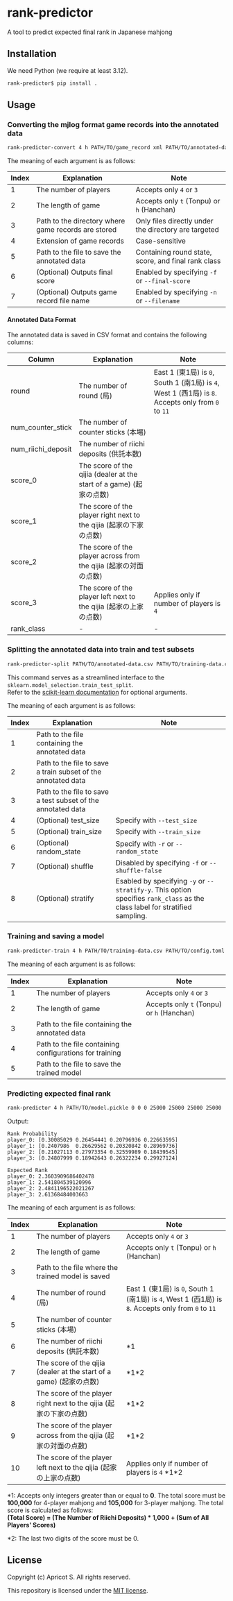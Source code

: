 # rank-predictor

A tool to predict expected final rank in Japanese mahjong

## Installation

We need Python (we require at least 3.12).

```sh
rank-predictor$ pip install .
```

## Usage

### Converting the mjlog format game records into the annotated data

```sh
rank-predictor-convert 4 h PATH/TO/game_record xml PATH/TO/annotated-data.csv
```

The meaning of each argument is as follows:

|Index|Explanation|Note|
|-|-|-|
|1|The number of players|Accepts only `4` or `3`|
|2|The length of game|Accepts only `t` (Tonpu) or `h` (Hanchan)|
|3|Path to the directory where game records are stored|Only files directly under the directory are targeted|
|4|Extension of game records|Case-sensitive|
|5|Path to the file to save the annotated data|Containing round state, score, and final rank class|
|6|(Optional) Outputs final score|Enabled by specifying `-f` or `--final-score`|
|7|(Optional) Outputs game record file name|Enabled by specifying `-n` or `--filename`|

#### Annotated Data Format

The annotated data is saved in CSV format and contains the following columns:

|Column|Explanation|Note|
|-|-|-|
|round|The number of round (局)|East 1 (東1局) is `0`, South 1 (南1局) is `4`, West 1 (西1局) is `8`. Accepts only from `0` to `11`|
|num_counter_stick|The number of counter sticks (本場)||
|num_riichi_deposit|The number of riichi deposits (供託本数)||
|score_0|The score of the qijia (dealer at the start of a game) (起家の点数)||
|score_1|The score of the player right next to the qijia (起家の下家の点数)||
|score_2|The score of the player across from the qijia (起家の対面の点数)||
|score_3|The score of the player left next to the qijia (起家の上家の点数)|Applies only if number of players is `4`|
|rank_class|-|-|

### Splitting the annotated data into train and test subsets

```sh
rank-predictor-split PATH/TO/annotated-data.csv PATH/TO/training-data.csv PATH/TO/test-data.csv
```

This command serves as a streamlined interface to the `sklearn.model_selection.train_test_split`.  
Refer to the [scikit-learn documentation](https://scikit-learn.org/stable/modules/generated/sklearn.model_selection.train_test_split.html) for optional arguments.

The meaning of each argument is as follows:

|Index|Explanation|Note|
|-|-|-|
|1|Path to the file containing the annotated data||
|2|Path to the file to save a train subset of the annotated data||
|3|Path to the file to save a test subset of the annotated data||
|4|(Optional) test_size|Specify with `--test_size`|
|5|(Optional) train_size|Specify with `--train_size`|
|6|(Optional) random_state|Specify with `-r` or `--random_state`|
|7|(Optional) shuffle|Disabled by specifying `-f` or `--shuffle-false`|
|8|(Optional) stratify|Esabled by specifying `-y` or `--stratify-y`. This option specifies `rank_class` as the class label for stratified sampling.|

### Training and saving a model

```sh
rank-predictor-train 4 h PATH/TO/training-data.csv PATH/TO/config.toml PATH/TO/model.pickle
```

The meaning of each argument is as follows:

|Index|Explanation|Note|
|-|-|-|
|1|The number of players|Accepts only `4` or `3`|
|2|The length of game|Accepts only `t` (Tonpu) or `h` (Hanchan)|
|3|Path to the file containing the annotated data||
|4|Path to the file containing configurations for training||
|5|Path to the file to save the trained model||

### Predicting expected final rank

```sh
rank-predictor 4 h PATH/TO/model.pickle 0 0 0 25000 25000 25000 25000
```

Output:

```text
Rank Probability
player_0: [0.30085029 0.26454441 0.20796936 0.22663595]
player_1: [0.2407986  0.26629562 0.20320842 0.28969736]
player_2: [0.21027113 0.27973354 0.32559989 0.18439545]
player_3: [0.24807999 0.18942643 0.26322234 0.29927124]

Expected Rank
player_0: 2.3603909686402478
player_1: 2.541804539120996
player_2: 2.4841196522021267
player_3: 2.61368484003663
```

The meaning of each argument is as follows:

|Index|Explanation|Note|
|-|-|-|
|1|The number of players|Accepts only `4` or `3`|
|2|The length of game|Accepts only `t` (Tonpu) or `h` (Hanchan)|
|3|Path to the file where the trained model is saved||
|4|The number of round (局)|East 1 (東1局) is `0`, South 1 (南1局) is `4`, West 1 (西1局) is `8`. Accepts only from `0` to `11`|
|5|The number of counter sticks (本場)||
|6|The number of riichi deposits (供託本数)|\*1|
|7|The score of the qijia (dealer at the start of a game) (起家の点数)|\*1\*2|
|8|The score of the player right next to the qijia (起家の下家の点数)|\*1\*2|
|9|The score of the player across from the qijia (起家の対面の点数)|\*1\*2|
|10|The score of the player left next to the qijia (起家の上家の点数)|Applies only if number of players is `4` \*1\*2|

*1: Accepts only integers greater than or equal to **0**. The total score must be **100,000** for 4-player mahjong and **105,000** for 3-player mahjong. The total score is calculated as follows:  
**(Total Score) = (The Number of Riichi Deposits) * 1,000 + (Sum of All Players' Scores)**

*2: The last two digits of the score must be 0.

## License

Copyright (c) Apricot S. All rights reserved.

This repository is licensed under the [MIT license](LICENSE).
